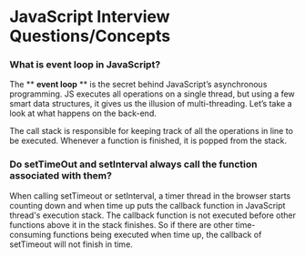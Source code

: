 # JavaScript Interview Questions/Concepts

### What is event loop in JavaScript?
The ** __event loop__ ** is the secret behind JavaScript’s asynchronous programming. JS executes all operations on a single thread, but using a few smart data structures, it gives us the illusion of multi-threading. Let’s take a look at what happens on the back-end.

The call stack is responsible for keeping track of all the operations in line to be executed. Whenever a function is finished, it is popped from the stack.

### Do setTimeOut and setInterval always call the function associated with them?
When calling setTimeout or setInterval, a timer thread in the browser starts counting down and when time up puts the callback function in JavaScript thread's execution stack. The callback function is not executed before other functions above it in the stack finishes. So if there are other time-consuming functions being executed when time up, the callback of setTimeout will not finish in time.
